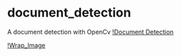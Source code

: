 # document_detection
A document detection with OpenCv
[!Document Detection](https://raw.githubusercontent.com/Amir22010/document_detection/master/test.jpg)

[!Wrap_Image]()
